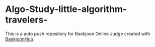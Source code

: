 # Algo-Study-little-algorithm-travelers-
This is a auto push repository for Baekjoon Online Judge created with [BaekjoonHub](https://github.com/BaekjoonHub/BaekjoonHub).
